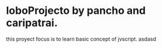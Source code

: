 # loboProjecto by pancho and caripatrai.
this proyect focus is to learn basic concept of jvscript.
asdasd
